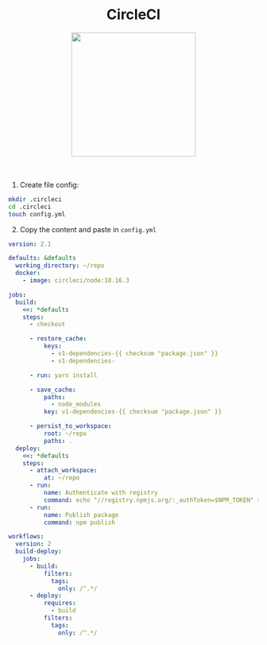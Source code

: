 <div align="center">
  <h1>CircleCI</h1>
</div>

<div align="center">
  <img width="250px" src="https://elo7.dev/images/rodando-seus-testes-no-circle-ci-1.png" />
</div>

<br />
<br />

1. Create file config:

```sh
mkdir .circleci
cd .circleci
touch config.yml
```

2. Copy the content and paste in `config.yml`

```yaml
version: 2.1

defaults: &defaults
  working_directory: ~/repo
  docker:
    - image: circleci/node:10.16.3

jobs:
  build:
    <<: *defaults
    steps:
      - checkout

      - restore_cache:
          keys:
            - v1-dependencies-{{ checksum "package.json" }}
            - v1-dependencies-

      - run: yarn install

      - save_cache:
          paths:
            - node_modules
          key: v1-dependencies-{{ checksum "package.json" }}

      - persist_to_workspace:
          root: ~/repo
          paths: .
  deploy:
    <<: *defaults
    steps:
      - attach_workspace:
          at: ~/repo
      - run:
          name: Authenticate with registry
          command: echo "//registry.npmjs.org/:_authToken=$NPM_TOKEN" > ~/repo/.npmrc
      - run:
          name: Publish package
          command: npm publish

workflows:
  version: 2
  build-deploy:
    jobs:
      - build:
          filters:
            tags:
              only: /^.*/
      - deploy:
          requires:
            - build
          filters:
            tags:
              only: /^.*/
```

